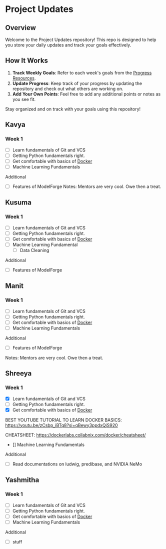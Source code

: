 # Project Updates

## Overview

Welcome to the Project Updates repository! This repo is designed to help you store your daily updates and track your goals effectively.

## How It Works
1. **Track Weekly Goals**: Refer to each week's goals from the [Progress Resources](https://github.com/ModelForgeHSP/progress-resources).
2. **Update Progress**: Keep track of your progress by updating the repository and check out what others are working on.
3. **Add Your Own Points**: Feel free to add any additional points or notes as you see fit.

Stay organized and on track with your goals using this repository!



## Kavya
### Week 1
- [ ] Learn fundamentals of Git and VCS
- [ ] Getting Python fundamentals right.
- [ ] Get comfortable with basics of [Docker](https://docs.docker.com/guides/docker-overview/)
- [ ] Machine Learning Fundamentals

Additional
- [ ] Features of ModelForge
Notes: Mentors are very cool. Owe then a treat.

## Kusuma
### Week 1
- [ ] Learn fundamentals of Git and VCS
- [ ] Getting Python fundamentals right.
- [ ] Get comfortable with basics of [Docker](https://docs.docker.com/guides/docker-overview/)
- [ ] Machine Learning Fundamental
  - [ ] Data Cleaning

Additional
- [ ] Features of ModelForge

## Manit
### Week 1
- [ ] Learn fundamentals of Git and VCS
- [ ] Getting Python fundamentals right.
- [ ] Get comfortable with basics of [Docker](https://docs.docker.com/guides/docker-overview/)
- [ ] Machine Learning Fundamentals

Additional
- [ ] Features of ModelForge

Notes: Mentors are very cool. Owe then a treat.

## Shreeya
### Week 1
- [x] Learn fundamentals of Git and VCS
- [ ] Getting Python fundamentals right.
- [x] Get comfortable with basics of [Docker](https://docs.docker.com/guides/docker-overview/) 

BEST YOUTUBE TUTORIAL TO LEARN DOCKER BASICS: https://youtu.be/zCsbp_iBTq8?si=qBewy3ppdxQjS920

CHEATSHEET: https://dockerlabs.collabnix.com/docker/cheatsheet/
- [] Machine Learning Fundamentals

Additional
- [ ] Read documentations on ludwig, predibase, and NVIDIA NeMo


## Yashmitha
### Week 1
- [ ] Learn fundamentals of Git and VCS
- [ ] Getting Python fundamentals right.
- [ ] Get comfortable with basics of [Docker](https://docs.docker.com/guides/docker-overview/)
- [ ] Machine Learning Fundamentals

Additional
- [ ] stuff


